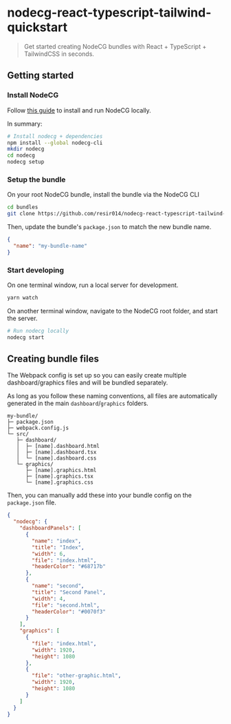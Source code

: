 # nodecg-react-typescript-tailwind-quickstart

> Get started creating NodeCG bundles with React + TypeScript + TailwindCSS in seconds.

## Getting started

### Install NodeCG

Follow [this guide](https://www.nodecg.dev/docs/installing) to install and run NodeCG locally.

In summary:

```bash
# Install nodecg + dependencies
npm install --global nodecg-cli
mkdir nodecg
cd nodecg
nodecg setup
```

### Setup the bundle

On your root NodeCG bundle, install the bundle via the NodeCG CLI

```bash
cd bundles
git clone https://github.com/resir014/nodecg-react-typescript-tailwind-quickstart.git my-bundle-name
```

Then, update the bundle's `package.json` to match the new bundle name.

```json
{
  "name": "my-bundle-name"
}
```

### Start developing

On one terminal window, run a local server for development.

```bash
yarn watch
```

On another terminal window, navigate to the NodeCG root folder, and start the server.

```bash
# Run nodecg locally
nodecg start
```

## Creating bundle files

The Webpack config is set up so you can easily create multiple dashboard/graphics files and will be bundled separately.

As long as you follow these naming conventions, all files are automatically generated in the main `dashboard`/`graphics` folders.

```
my-bundle/
├─ package.json
├─ webpack.config.js
└─ src/
   ├─ dashboard/
   │  ├─ [name].dashboard.html
   │  ├─ [name].dashboard.tsx
   │  └─ [name].dashboard.css
   └─ graphics/
      ├─ [name].graphics.html
      ├─ [name].graphics.tsx
      └─ [name].graphics.css
```

Then, you can manually add these into your bundle config on the `package.json` file.

```json
{
  "nodecg": {
    "dashboardPanels": [
      {
        "name": "index",
        "title": "Index",
        "width": 6,
        "file": "index.html",
        "headerColor": "#68717b"
      },
      {
        "name": "second",
        "title": "Second Panel",
        "width": 4,
        "file": "second.html",
        "headerColor": "#0070f3"
      }
    ],
    "graphics": [
      {
        "file": "index.html",
        "width": 1920,
        "height": 1080
      },
      {
        "file": "other-graphic.html",
        "width": 1920,
        "height": 1080
      }
    ]
  }
}
```
